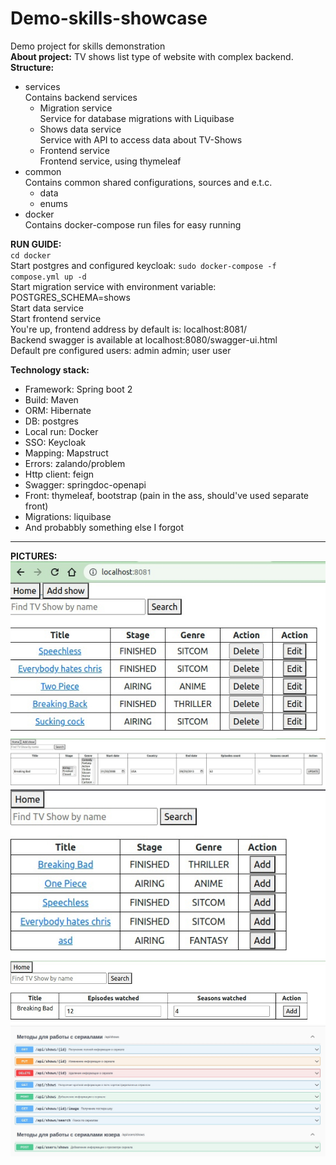 # Demo-skills-showcase

Demo project for skills demonstration \
**About project:** TV shows list type of website with complex backend. \
**Structure:**
* services\
  Contains backend services
    * Migration service \
      Service for database migrations with Liquibase
    * Shows data service \
      Service with API to access data about TV-Shows
    * Frontend service \
      Frontend service, using thymeleaf
* common \
  Contains common shared configurations, sources and e.t.c.
    * data
    * enums
* docker \
  Contains docker-compose run files for easy running 

**RUN GUIDE:** \
`cd docker` \
Start postgres and configured keycloak: `sudo docker-compose -f compose.yml up -d` \
Start migration service with environment variable: POSTGRES_SCHEMA=shows \
Start data service \
Start frontend service \
You're up, frontend address by default is: localhost:8081/ \
Backend swagger is available at localhost:8080/swagger-ui.html \
Default pre configured users: admin admin; user user

**Technology stack:**
* Framework: Spring boot 2
* Build: Maven
* ORM: Hibernate
* DB: postgres
* Local run: Docker
* SSO: Keycloak
* Mapping: Mapstruct
* Errors: zalando/problem
* Http client: feign
* Swagger: springdoc-openapi
* Front: thymeleaf, bootstrap (pain in the ass, should've used separate front) 
* Migrations: liquibase
* And probabbly something else I forgot

-----
**PICTURES:**\
![Main page](/pictures/1.jpg)  
![Edit page](/pictures/2.jpg)  
![Users page](/pictures/3.jpg)  
![Users add show page](/pictures/4.jpg)  
![Swagger](/pictures/5.jpg)  
